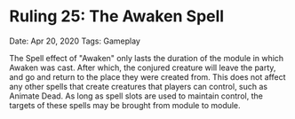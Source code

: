 # Ruling 25: The Awaken Spell

Date: Apr 20, 2020
Tags: Gameplay

The Spell effect of "Awaken" only lasts the duration of the module in which Awaken was cast. After which, the conjured creature will leave the party, and go and return to the place they were created from. This does not affect any other spells that create creatures that players can control, such as Animate Dead. As long as spell slots are used to maintain control, the targets of these spells may be brought from module to module.